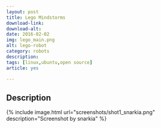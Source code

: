```yaml
---
layout: post
title: Lego Mindstorms
download-link: 
download-alt:  
date: 2016-02-02
img: lego_main.png
alt: lego-robot
category: robots
description: 
tags: [linux,ubuntu,open source]
article: yes

---
```




## Description

{% include image.html url="screenshots/shot1_snarkia.png" description="Screenshot by snarkia" %}
